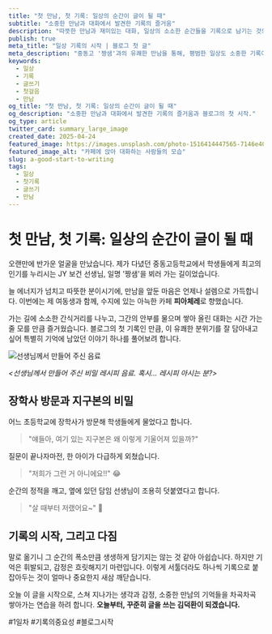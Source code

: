 ```yaml
---
title: "첫 만남, 첫 기록: 일상의 순간이 글이 될 때"
subtitle: "소중한 만남과 대화에서 발견한 기록의 즐거움"
description: "따뜻한 만남과 재미있는 대화, 일상의 소소한 순간들을 기록으로 남기는 것의 중요성을 이야기하며 블로그의 첫걸음을 뗍니다."
publish: true
meta_title: "일상 기록의 시작 | 블로그 첫 글"
meta_description: "중동고 '짱샘'과의 유쾌한 만남을 통해, 평범한 일상도 소중한 기록이 될 수 있다는 깨달음을 얻고 블로그 글쓰기를 시작하는 다짐을 담았습니다."
keywords:
  - 일상
  - 기록
  - 글쓰기
  - 첫걸음
  - 만남
og_title: "첫 만남, 첫 기록: 일상의 순간이 글이 될 때"
og_description: "소중한 만남과 대화에서 발견한 기록의 즐거움과 블로그의 첫 시작."
og_type: article
twitter_card: summary_large_image
created_date: 2025-04-24
featured_image: https://images.unsplash.com/photo-1516414447565-7146e4025812?q=80&w=2940&auto=format&fit=crop&ixlib=rb-4.0.3&ixid=M3wxMjA3fDB8MHxwaG90by1wYWdlfHx8fGVufDB8fHx8fA%3D%3D
featured_image_alt: "카페에 앉아 대화하는 사람들의 모습"
slug: a-good-start-to-writing
tags:
  - 일상
  - 첫기록
  - 글쓰기
  - 만남
---
```


# 첫 만남, 첫 기록: 일상의 순간이 글이 될 때

오랜만에 반가운 얼굴을 만났습니다. 제가 다녔던 중동고등학교에서 학생들에게 최고의 인기를 누리시는 JY 보건 선생님, 일명 '짱샘'을 뵈러 가는 길이었습니다.

늘 에너지가 넘치고 따뜻한 분이시기에, 만남을 앞둔 마음은 언제나 설렘으로 가득합니다. 이번에는 제 여동생과 함께, 수지에 있는 아늑한 카페 **피아체레**로 향했습니다.

가는 길에 소소한 간식거리를 나누고, 그간의 안부를 물으며 쌓아 올린 대화는 시간 가는 줄 모를 만큼 즐거웠습니다. 블로그의 첫 기록인 만큼, 이 유쾌한 분위기를 잘 담아내고 싶어 특별히 기억에 남았던 이야기 하나를 풀어보려 합니다.

![선생님께서 만들어 주신 음료](https://images.unsplash.com/photo-1499750310107-5fef28a66643)

_<선생님께서 만들어 주신 비밀 레시피 음료. 혹시... 레시피 아시는 분?>_

## 장학사 방문과 지구본의 비밀

어느 초등학교에 장학사가 방문해 학생들에게 물었다고 합니다.

> "얘들아, 여기 있는 지구본은 왜 이렇게 기울어져 있을까?"

질문이 끝나자마전, 한 아이가 다급하게 외쳤습니다.

> "저희가 그런 거 아니에요!!" 😂

순간의 정적을 깨고, 옆에 있던 담임 선생님이 조용히 덧붙였다고 합니다.

> "살 때부터 저랬어요~" 🤣

## 기록의 시작, 그리고 다짐

말로 옮기니 그 순간의 폭소만큼 생생하게 담기지는 않는 것 같아 아쉽습니다. 하지만 기억은 휘발되고, 감정은 흐릿해지기 마련입니다. 이렇게 서툴더라도 하나씩 기록으로 붙잡아두는 것이 얼마나 중요한지 새삼 깨닫습니다.

오늘 이 글을 시작으로, 스쳐 지나가는 생각과 감정, 소중한 만남의 기억들을 차곡차곡 쌓아가는 연습을 하려 합니다. **오늘부터, 꾸준히 글을 쓰는 김덕환이 되겠습니다.**

#1일차 #기록의중요성 #블로그시작
